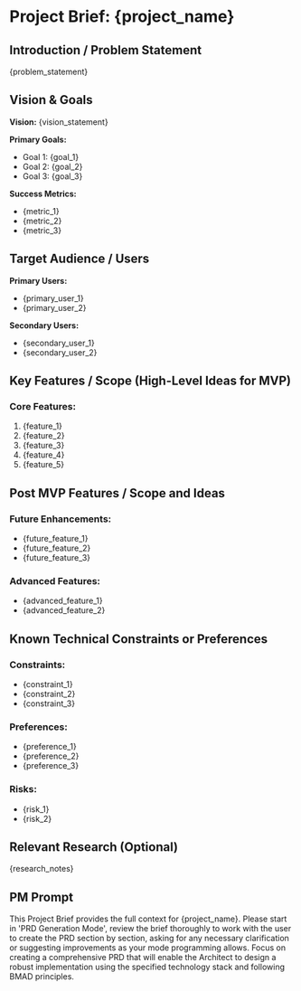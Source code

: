 # Project Brief: {project_name}

## Introduction / Problem Statement

{problem_statement}

## Vision & Goals

**Vision:** {vision_statement}

**Primary Goals:**
- Goal 1: {goal_1}
- Goal 2: {goal_2}
- Goal 3: {goal_3}

**Success Metrics:**
- {metric_1}
- {metric_2}
- {metric_3}

## Target Audience / Users

**Primary Users:**
- {primary_user_1}
- {primary_user_2}

**Secondary Users:**
- {secondary_user_1}
- {secondary_user_2}

## Key Features / Scope (High-Level Ideas for MVP)

### Core Features:
1. {feature_1}
2. {feature_2}
3. {feature_3}
4. {feature_4}
5. {feature_5}

## Post MVP Features / Scope and Ideas

### Future Enhancements:
- {future_feature_1}
- {future_feature_2}
- {future_feature_3}

### Advanced Features:
- {advanced_feature_1}
- {advanced_feature_2}

## Known Technical Constraints or Preferences

### Constraints:
- {constraint_1}
- {constraint_2}
- {constraint_3}

### Preferences:
- {preference_1}
- {preference_2}
- {preference_3}

### Risks:
- {risk_1}
- {risk_2}

## Relevant Research (Optional)

{research_notes}

## PM Prompt

This Project Brief provides the full context for {project_name}. Please start in 'PRD Generation Mode', review the brief thoroughly to work with the user to create the PRD section by section, asking for any necessary clarification or suggesting improvements as your mode programming allows. Focus on creating a comprehensive PRD that will enable the Architect to design a robust implementation using the specified technology stack and following BMAD principles.
